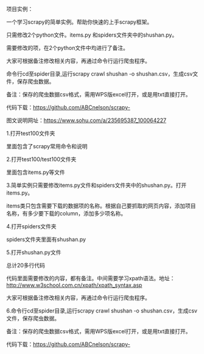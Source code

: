 项目实例：

一个学习scrapy的简单实例。帮助你快速的上手scrapy框架。

只需修改2个python文件。items.py 和spiders文件夹中的shushan.py。

需要修改的项，在2个python文件中均进行了备注。

大家可根据备注修改相关内容，再通过命令行运行爬虫程序。

命令行cd至spider目录,运行scrapy crawl shushan -o shushan.csv，生成csv文件，保存爬虫数据。

备注：保存的爬虫数据csv格式，需用WPS版excel打开，或是用txt直接打开。

代码下载：https://github.com/ABCnelson/scrapy-

图文说明网址：https://www.sohu.com/a/235695387_100064227

1.打开test100文件夹

里面包含了scrapy常用命令和说明

2.打开test100/test100文件夹

里面包含items.py等文件

3.简单实例只需要修改items.py文件和spiders文件夹中的shushan.py。打开items.py。

items类只包含需要下载的数据项的名称。根据自己要抓取的网页内容，添加项目名称，有多少要下载的column，添加多少项名称。

4.打开spiders文件夹

spiders文件夹里面有shushan.py

5.打开shushan.py文件

总计20多行代码

代码里面需要修改的内容，都有备注。中间需要学习xpath语法。地址：http://www.w3school.com.cn/xpath/xpath_syntax.asp

大家可根据备注修改相关内容，再通过命令行运行爬虫程序。

6.命令行cd至spider目录,运行scrapy crawl shushan -o shushan.csv，生成csv文件，保存爬虫数据。

备注：保存的爬虫数据csv格式，需用WPS版excel打开，或是用txt直接打开。

代码下载：https://github.com/ABCnelson/scrapy-
